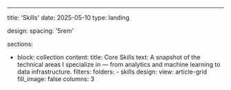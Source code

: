---
title: 'Skills'
date: 2025-05-10
type: landing

design:
  spacing: '5rem'

sections:
  - block: collection
    content:
      title: Core Skills
      text: A snapshot of the technical areas I specialize in — from analytics and machine learning to data infrastructure.
      filters:
        folders:
          - skills
    design:
      view: article-grid
      fill_image: false
      columns: 3
